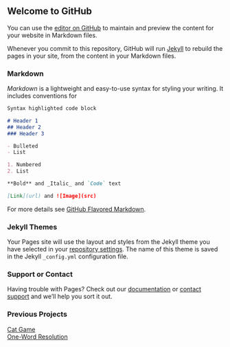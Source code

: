 ## Welcome to GitHub 

You can use the [editor on GitHub](https://github.com/awsomeboy323/awsomeboy323.github.io/edit/master/index.md) to maintain and preview the content for your website in Markdown files.

Whenever you commit to this repository, GitHub will run [Jekyll](https://jekyllrb.com/) to rebuild the pages in your site, from the content in your Markdown files.

### Markdown

_Markdown_ is a lightweight and easy-to-use syntax for styling your writing. It includes conventions for

```markdown
Syntax highlighted code block

# Header 1
## Header 2
### Header 3

- Bulleted
- List

1. Numbered
2. List

**Bold** and _Italic_ and `Code` text

[Link](url) and ![Image](src)
```

For more details see [GitHub Flavored Markdown](https://guides.github.com/features/mastering-markdown/).

### Jekyll Themes

Your Pages site will use the layout and styles from the Jekyll theme you have selected in your [repository settings](https://github.com/awsomeboy323/awsomeboy323.github.io/settings). The name of this theme is saved in the Jekyll `_config.yml` configuration file.

### Support or Contact

Having trouble with Pages? Check out our [documentation](https://help.github.com/categories/github-pages-basics/) or [contact support](https://github.com/contact) and we’ll help you sort it out.

### Previous Projects

[Cat Game](https://scratch.mit.edu/projects/245437757/)   
[One-Word Resolution](https://scratch.mit.edu/projects/279480607/)
